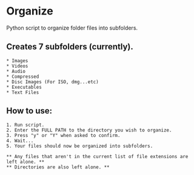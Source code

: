 # Organize

Python script to organize folder files into subfolders.

## Creates 7 subfolders (currently).

    * Images
    * Videos
    * Audio
    * Compressed
    * Disc Images (For ISO, dmg...etc)
    * Executables
    * Text Files

## How to use:

    1. Run script.
    2. Enter the FULL PATH to the directory you wish to organize.
    3. Press "y" or "Y" when asked to confirm.
    4. Wait...
    5. Your files should now be organized into subfolders.

    ** Any files that aren't in the current list of file extensions are left alone. **
    ** Directories are also left alone. **
